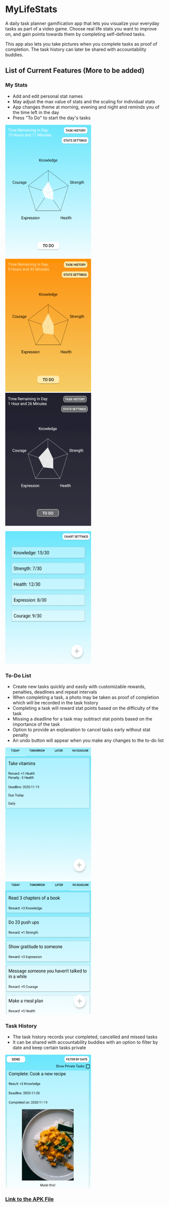 # MyLifeStats
A daily task planner gamification app that lets you visualize your everyday tasks as part of a video game. Choose real life stats you want to improve on, and gain points towards them by completing self-defined tasks.

This app also lets you take pictures when you complete tasks as proof of completion. The task history can later be shared with accountability buddies.

## List of Current Features (More to be added)
### My Stats
- Add and edit personal stat names
- May adjust the max value of stats and the scaling for individual stats
- App changes theme at morning, evening and night and reminds you of the time left in the day
- Press "To Do" to start the day's tasks
<p float="left">
<img src="./screenshots/main_morning.png" width="272" height="420" />
<img src="./screenshots/main_evening.png" width="272" height="420" />
<img src="./screenshots/main_night.png" width="272" height="420" />
</p>
<img src="./screenshots/stats_morning.png" width="272" height="420" />

### To-Do List
- Create new tasks quickly and easily with customizable rewards, penalties, deadlines and repeat intervals
- When completing a task, a photo may be taken as proof of completion which will be recorded in the task history
- Completing a task will reward stat points based on the difficulty of the task
- Missing a deadline for a task may subtract stat points based on the importance of the task
- Option to provide an explanation to cancel tasks early without stat penalty
- An undo button will appear when you make any changes to the to-do list
<p float="left">
<img src="./screenshots/todo_today_morning.png" width="272" height="420" />
<img src="./screenshots/todo_nodeadline_morning.png" width="272" height="420" />
</p>

### Task History
- The task history records your completed, cancelled and missed tasks
- It can be shared with accountability buddies with an option to filter by date and keep certain tasks private
<img src="./screenshots/taskhistory_complete_cooking.png" width="272" height="420" />

### [Link to the APK File](https://drive.google.com/file/d/1_Duwxvquy771WhmDOKegpYu_FFuz9MG9/view?usp=sharing)
